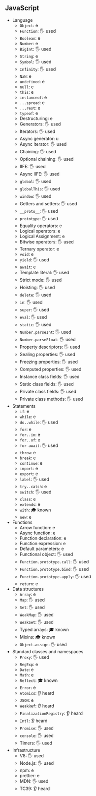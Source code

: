 ## JavaScript

- Language
  - `Object`: e
  - `Function`: 🖐️ used
  - `Boolean`: e
  - `Number`: e
  - `BigInt`: 🖐️ used
  - `String`: e
  - `Symbol`: 🖐️ used
  - `Infinity`: 🖐️ used
  - `NaN`: e
  - `undefined`: e
  - `null`: e
  - `this`: e
  - `instanceof`: e
  - `...spread`: e
  - `...rest`: e
  - `typeof`: e
  - Destructuring: e
  - Generators: 🖐️ used
  - Iterators: 🖐️ used
  - Async generator: u
  - Async iterator: 🖐️ used
  - Chaining: 🖐️ used
  - Optional chaining: 🖐️ used
  - IIFE: 🖐️ used
  - Async IIFE: 🖐️ used
  - `global`: 🖐️ used
  - `globalThis`: 🖐️ used
  - `window`: 🖐️ used
  - Getters and setters: 🖐️ used
  - `__proto__`: 🖐️ used
  - `prototype`: 🖐️ used
  - Equality operators: e
  - Logical operators: e
  - Logical Assignment: e
  - Bitwise operators: 🖐️ used
  - Ternary operator: e
  - `void`: e
  - `yield`: 🖐️ used
  - `await`: e
  - Template literal: 🖐️ used
  - Strict mode: 🖐️ used
  - Hoisting: 🖐️ used
  - `delete`: 🖐️ used
  - `in`: 🖐️ used
  - `super`: 🖐️ used
  - `eval`: 🖐️ used
  - `static`: 🖐️ used
  - `Number.parseInt`: 🖐️ used
  - `Number.parseFloat`: 🖐️ used
  - Property descriptors: 🖐️ used
  - Sealing properties: 🖐️ used
  - Freezing properties: 🖐️ used
  - Computed properties: 🖐️ used
  - Instance class fields: 🖐️ used
  - Static class fields: 🖐️ used
  - Private class fields: 🖐️ used
  - Private class methods: 🖐️ used
- Statements
  - `if`: e
  - `while`: e
  - `do..while`: 🖐️ used
  - `for`: e
  - `for..in`: e
  - `for..of`: e
  - `for await`: 🖐️ used
  - `throw`: e
  - `break`: e
  - `continue`: e
  - `import`: e
  - `export`: e
  - `label`: 🖐️ used
  - `try..catch`: e
  - `switch`: 🖐️ used
  - `class`: e
  - `extends`: e
  - `with`: 🎓 known
  - `new`: e
- Functions
  - Arrow function: e
  - Async function: e
  - Function declaration: e
  - Function expression: e
  - Default parameters: e
  - Functional object: 🖐️ used
  - `Function.prototype.call`: 🖐️ used
  - `Function.prototype.bind`: 🖐️ used
  - `Function.prototype.apply`: 🖐️ used
  - `return`: e
- Data structures
  - `Array`: e
  - `Map`: 🖐️ used
  - `Set`: 🖐️ used
  - `WeakMap`: 🖐️ used
  - `WeakSet`: 🖐️ used
  - Typed arrays: 🎓 known
  - Mixins: 🎓 known
  - `Object.assign`: 🖐️ used
- Standard classes and namespaces
  - `Proxy`: 🖐️ used
  - `RegExp`: e
  - `Date`: e
  - `Math`: e
  - `Reflect`: 🎓 known
  - `Error`: e
  - `Atomics`: 👂 heard
  - `JSON`: e
  - `WeakRef`: 👂 heard
  - `FinalizationRegistry`: 👂 heard
  - `Intl`: 👂 heard
  - `Promise`: 🖐️ used
  - `console`: 🖐️ used
  - Timers: 🖐️ used
- Infrastructure
  - V8: 🖐️ used
  - Node.js: 🖐️ used
  - npm: e
  - prettier: e
  - MDN: 🖐️ used
  - TC39: 👂 heard
